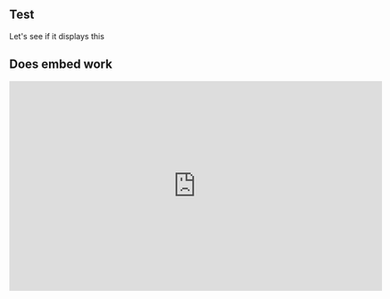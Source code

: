 ## Test

Let's see if it displays this

## Does embed work

<iframe width="668" height="376" src="https://www.youtube.com/embed/9G8cfrDZgp4" title="CEVOpen at WikidataCon 2021" frameborder="0" allow="accelerometer; autoplay; clipboard-write; encrypted-media; gyroscope; picture-in-picture" allowfullscreen></iframe>
